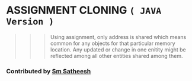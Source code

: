 # ASSIGNMENT CLONING `( JAVA Version )`

>>> Using assignment, only address is shared which means common for any objects for that particular memory location.
>>> Any updated or change in one enitity might be reflected among all other entities shared among them.

### Contributed by [Sm Satheesh](https://github.com/smsatheesh)